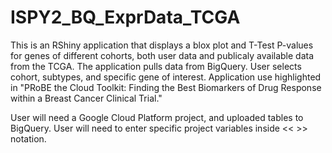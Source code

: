 # ISPY2_BQ_ExprData_TCGA

This is an RShiny application that displays a blox plot and T-Test P-values for genes of different cohorts, both user data and publicaly available data from the TCGA. The application pulls data from BigQuery.  User selects cohort, subtypes, and specific gene of interest. Application use highlighted in "PRoBE the Cloud Toolkit: Finding the Best Biomarkers of Drug Response within a Breast Cancer Clinical Trial."

User will need a Google Cloud Platform project, and uploaded tables to BigQuery.  User will need to enter specific project variables inside << >> notation.  
